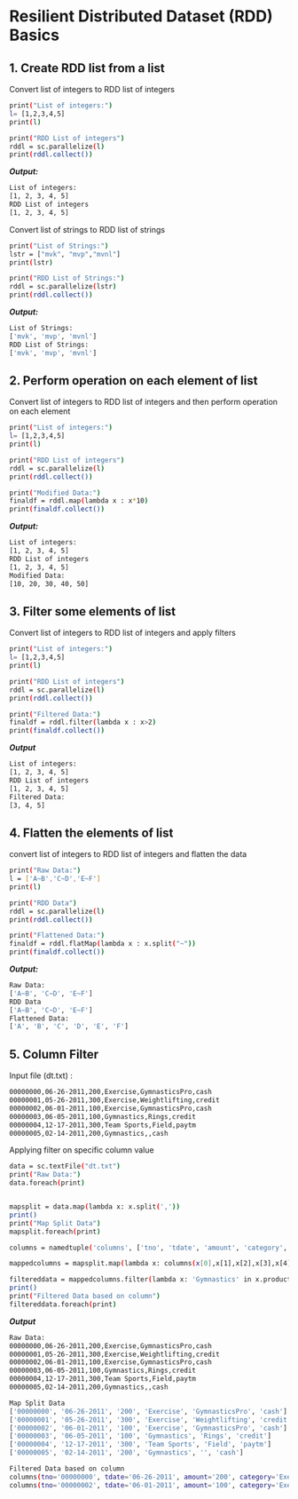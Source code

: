 # Resilient Distributed Dataset (RDD) Basics

## 1. Create RDD list from a list

Convert list of integers to RDD list of integers

```sh
print("List of integers:")
l= [1,2,3,4,5]
print(l)

print("RDD List of integers")
rddl = sc.parallelize(l)
print(rddl.collect())
```

**_Output:_**

```sh
List of integers:
[1, 2, 3, 4, 5]
RDD List of integers
[1, 2, 3, 4, 5]
```

Convert list of strings to RDD list of strings

```sh
print("List of Strings:")
lstr = ["mvk", "mvp","mvnl"]
print(lstr)

print("RDD List of Strings:")
rddl = sc.parallelize(lstr)
print(rddl.collect())
```

**_Output:_**
```sh
List of Strings:
['mvk', 'mvp', 'mvnl']
RDD List of Strings:
['mvk', 'mvp', 'mvnl']
```

## 2. Perform operation on each element of list

Convert list of integers to RDD list of integers and then perform operation on each element

```sh
print("List of integers:")
l= [1,2,3,4,5]
print(l)

print("RDD List of integers")
rddl = sc.parallelize(l)
print(rddl.collect())

print("Modified Data:")
finaldf = rddl.map(lambda x : x*10)
print(finaldf.collect())
```

**_Output:_**
```sh
List of integers:
[1, 2, 3, 4, 5]
RDD List of integers
[1, 2, 3, 4, 5]
Modified Data:
[10, 20, 30, 40, 50]
```

## 3. Filter some elements of list

Convert list of integers to RDD list of integers and apply filters

```sh
print("List of integers:")
l= [1,2,3,4,5]
print(l)

print("RDD List of integers")
rddl = sc.parallelize(l)
print(rddl.collect())

print("Filtered Data:")
finaldf = rddl.filter(lambda x : x>2)
print(finaldf.collect())
```

**_Output_**
```sh
List of integers:
[1, 2, 3, 4, 5]
RDD List of integers
[1, 2, 3, 4, 5]
Filtered Data:
[3, 4, 5]
```

## 4. Flatten the elements of list

convert list of integers to RDD list of integers and flatten the data

```sh
print("Raw Data:")
l = ['A~B','C~D','E~F']
print(l)

print("RDD Data")
rddl = sc.parallelize(l)
print(rddl.collect())

print("Flattened Data:")
finaldf = rddl.flatMap(lambda x : x.split("~"))
print(finaldf.collect())
```

**_Output:_**
```sh
Raw Data:
['A~B', 'C~D', 'E~F']
RDD Data
['A~B', 'C~D', 'E~F']
Flattened Data:
['A', 'B', 'C', 'D', 'E', 'F']
```

## 5. Column Filter

Input file (dt.txt) :

```sh
00000000,06-26-2011,200,Exercise,GymnasticsPro,cash
00000001,05-26-2011,300,Exercise,Weightlifting,credit
00000002,06-01-2011,100,Exercise,GymnasticsPro,cash
00000003,06-05-2011,100,Gymnastics,Rings,credit
00000004,12-17-2011,300,Team Sports,Field,paytm
00000005,02-14-2011,200,Gymnastics,,cash
```

Applying filter on specific column value

```sh
data = sc.textFile("dt.txt")
print("Raw Data:")
data.foreach(print)


mapsplit = data.map(lambda x: x.split(','))
print()
print("Map Split Data")
mapsplit.foreach(print)

columns = namedtuple('columns', ['tno', 'tdate', 'amount', 'category', 'product', 'mode'])

mappedcolumns = mapsplit.map(lambda x: columns(x[0],x[1],x[2],x[3],x[4],x[5]))

filtereddata = mappedcolumns.filter(lambda x: 'Gymnastics' in x.product)
print()
print("Filtered Data based on column")
filtereddata.foreach(print)
```

**_Output_**
```sh
Raw Data:
00000000,06-26-2011,200,Exercise,GymnasticsPro,cash
00000001,05-26-2011,300,Exercise,Weightlifting,credit
00000002,06-01-2011,100,Exercise,GymnasticsPro,cash
00000003,06-05-2011,100,Gymnastics,Rings,credit
00000004,12-17-2011,300,Team Sports,Field,paytm
00000005,02-14-2011,200,Gymnastics,,cash

Map Split Data
['00000000', '06-26-2011', '200', 'Exercise', 'GymnasticsPro', 'cash']
['00000001', '05-26-2011', '300', 'Exercise', 'Weightlifting', 'credit']
['00000002', '06-01-2011', '100', 'Exercise', 'GymnasticsPro', 'cash']
['00000003', '06-05-2011', '100', 'Gymnastics', 'Rings', 'credit']
['00000004', '12-17-2011', '300', 'Team Sports', 'Field', 'paytm']
['00000005', '02-14-2011', '200', 'Gymnastics', '', 'cash']

Filtered Data based on column
columns(tno='00000000', tdate='06-26-2011', amount='200', category='Exercise', product='GymnasticsPro', mode='cash')
columns(tno='00000002', tdate='06-01-2011', amount='100', category='Exercise', product='GymnasticsPro', mode='cash')
```
